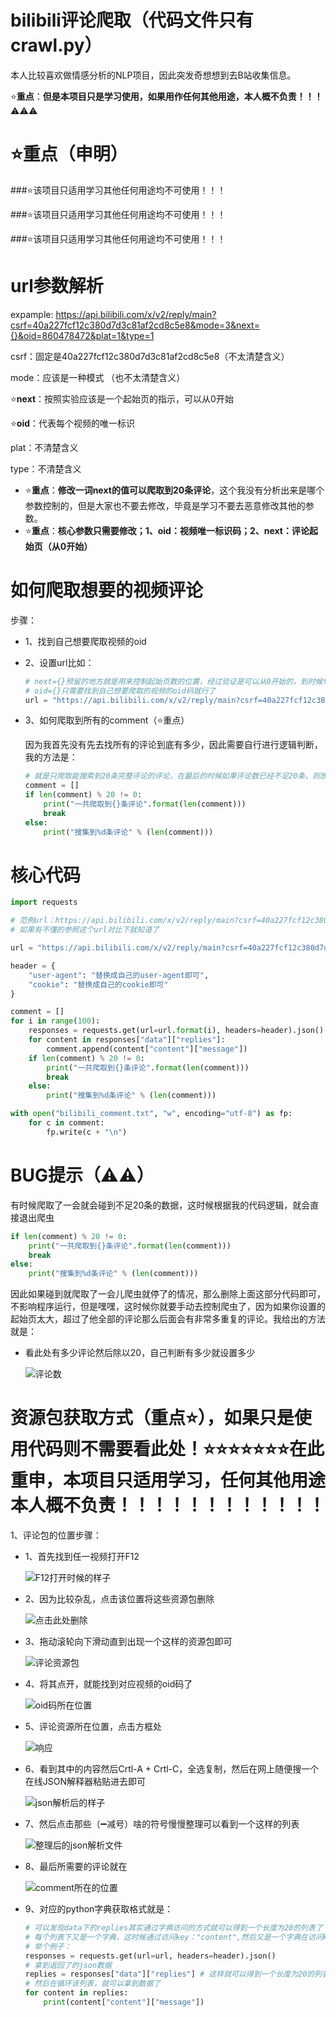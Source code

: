 # bilibili评论爬取（代码文件只有crawl.py）

本人比较喜欢做情感分析的NLP项目，因此突发奇想想到去B站收集信息。

⭐**重点**：**但是本项目只是学习使用，如果用作任何其他用途，本人概不负责！！！**⚠⚠⚠

# ⭐重点（申明）

###⭐该项目只适用学习其他任何用途均不可使用！！！

###⭐该项目只适用学习其他任何用途均不可使用！！！

###⭐该项目只适用学习其他任何用途均不可使用！！！

# url参数解析

expample: https://api.bilibili.com/x/v2/reply/main?csrf=40a227fcf12c380d7d3c81af2cd8c5e8&mode=3&next={}&oid=860478472&plat=1&type=1

csrf：固定是40a227fcf12c380d7d3c81af2cd8c5e8（不太清楚含义）

mode：应该是一种模式 （也不太清楚含义）

⭐**next**：按照实验应该是一个起始页的指示，可以从0开始

⭐**oid**：代表每个视频的唯一标识

plat：不清楚含义

type：不清楚含义

- ⭐**重点**：**修改一词next的值可以爬取到20条评论**，这个我没有分析出来是哪个参数控制的，但是大家也不要去修改，毕竟是学习不要去恶意修改其他的参数。
- ⭐**重点**：**核心参数只需要修改；1、oid：视频唯一标识码；2、next：评论起始页（从0开始）**

# 如何爬取想要的视频评论

步骤：

- 1、找到自己想要爬取视频的oid

- 2、设置url比如：

  ```python
  # next={}预留的地方就是用来控制起始页数的位置，经过验证是可以从0开始的，到时候for循环的时候用.fotmat()方法补全即可
  # oid={}只需要找到自己想要爬取的视频的oid码就行了
  url = "https://api.bilibili.com/x/v2/reply/main?csrf=40a227fcf12c380d7d3c81af2cd8c5e8&mode=3&next={}&oid=去找到自己想要爬取的视频的oid码然后把这儿替换掉即可&plat=1&type=1"
  ```

- 3、如何爬取到所有的comment（⭐重点）

  因为我首先没有先去找所有的评论到底有多少，因此需要自行进行逻辑判断，我的方法是：

  ```python
  # 就是只爬取能搜索到20条完整评论的评论，在最后的时候如果评论数已经不足20条，则放弃，这样也不会损失多少数据对于评论比较多的视频，如果评论数太少的视频大家可以自行修改代码将这部分删除即可。
  comment = []
  if len(comment) % 20 != 0:
      print("一共爬取到{}条评论".format(len(comment)))
      break
  else:
      print("搜集到%d条评论" % (len(comment)))
  ```

# 核心代码

```python
import requests

# 范例url：https://api.bilibili.com/x/v2/reply/main?csrf=40a227fcf12c380d7d3c81af2cd8c5e8&mode=3&next=3&oid=861032963&plat=1&type=1
# 如果有不懂的参照这个url对比下就知道了

url = "https://api.bilibili.com/x/v2/reply/main?csrf=40a227fcf12c380d7d3c81af2cd8c5e8&mode=3&next={}（这儿提示，从0开始即可）&oid=（替换成自己想要爬取的视频的oid码即可）&plat=1&type=1"

header = {
    "user-agent": "替换成自己的user-agent即可",
    "cookie": "替换成自己的cookie即可"
}

comment = []
for i in range(100):
    responses = requests.get(url=url.format(i), headers=header).json()
    for content in responses["data"]["replies"]:
        comment.append(content["content"]["message"])
    if len(comment) % 20 != 0:
        print("一共爬取到{}条评论".format(len(comment)))
        break
    else:
        print("搜集到%d条评论" % (len(comment)))

with open("bilibili_comment.txt", "w", encoding="utf-8") as fp:
    for c in comment:
        fp.write(c + "\n")
```

# BUG提示（⚠⚠）

有时候爬取了一会就会碰到不足20条的数据，这时候根据我的代码逻辑，就会直接退出爬虫

```python
if len(comment) % 20 != 0:
	print("一共爬取到{}条评论".format(len(comment)))
	break
else:
	print("搜集到%d条评论" % (len(comment)))
```

因此如果碰到就爬取了一会儿爬虫就停了的情况，那么删除上面这部分代码即可，不影响程序运行，但是嘿嘿，这时候你就要手动去控制爬虫了，因为如果你设置的起始页太大，超过了他全部的评论那么后面会有非常多重复的评论。我给出的方法就是：

- 看此处有多少评论然后除以20，自己判断有多少就设置多少

  ![评论数](./评论数.png)

# 资源包获取方式（重点⭐），如果只是使用代码则不需要看此处！⭐⭐⭐⭐⭐⭐⭐在此重申，本项目只适用学习，任何其他用途本人概不负责！！！！！！！！！！！！

1、评论包的位置步骤：

- 1、首先找到任一视频打开F12

  ![F12打开时候的样子](./F12打开时候的样子.png)

  

- 2、因为比较杂乱，点击该位置将这些资源包删除

  ![点击此处删除](./点击此处删除.png)

  

- 3、拖动滚轮向下滑动直到出现一个这样的资源包即可

  ![评论资源包](./评论资源包.png)

  

- 4、将其点开，就能找到对应视频的oid码了

  ![oid码所在位置](./oid码所在位置.png)

  

- 5、评论资源所在位置，点击方框处

  ![响应](./响应.png)



- 6、看到其中的内容然后Crtl-A + Crtl-C，全选复制，然后在网上随便搜一个在线JSON解释器粘贴进去即可

  ![json解析后的样子](./json解析后的样子.png)

- 7、然后点击那些（➖减号）啥的符号慢慢整理可以看到一个这样的列表

  ![整理后的json解析文件](./整理后的json解析文件.png)

- 8、最后所需要的评论就在

  ![comment所在的位置](./comment所在的位置.png)

- 9、对应的python字典获取格式就是：

  ```python
  # 可以发现data下的replies其实通过字典访问的方式就可以得到一个长度为20的列表了（这儿看第7步的图片就可以看出来）
  # 每个列表下又是一个字典，这时候通过访问key："content",然后又是一个字典在访问key："message"就可以拿到数据了
  # 举个例子：
  responses = requests.get(url=url, headers=header).json()
  # 拿到返回了的json数据
  replies = responses["data"]["replies"] # 这样就可以得到一个长度为20的列表了
  # 然后在循环该列表，就可以拿到数据了
  for content in replies:
      print(content["content"]["message"])
  ```

  
